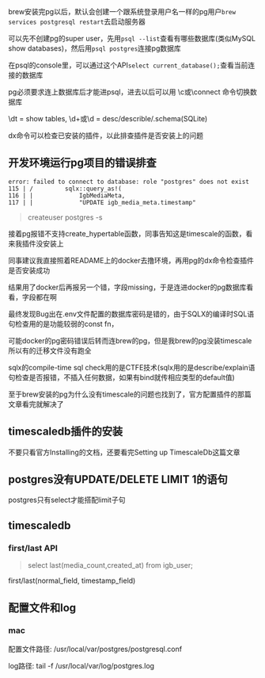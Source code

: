 brew安装完pg以后，默认会创建一个跟系统登录用户名一样的pg用户`brew services postgresql restart`去启动服务器

可以先不创建pg的super user，先用`psql --list`查看有哪些数据库(类似MySQL show databases)，然后用`psql postgres`连接pg数据库

在psql的console里，可以通过这个API`select current_database();`查看当前连接的数据库

pg必须要求连上数据库后才能进psql，进去以后可以用 \c或\connect 命令切换数据库

\dt = show tables, \d+或\d = desc/describle/.schema(SQLite)

dx命令可以检查已安装的插件，以此排查插件是否安装上的问题

## 开发环境运行pg项目的错误排查

```
error: failed to connect to database: role "postgres" does not exist
115 | /         sqlx::query_as!(
116 | |             IgbMediaMeta,
117 | |             "UPDATE igb_media_meta.timestamp"
```

> createuser postgres -s

接着pg报错不支持create_hypertable函数，同事告知这是timescale的函数，看来我插件没安装上

同事建议我直接照着READAME上的docker去撸环境，再用pg的dx命令检查插件是否安装成功

结果用了docker后再报另一个错，字段missing，于是连进docker的pg数据库看看，字段都在啊

最终发现Bug出在.env文件配置的数据库密码是错的，由于SQLX的编译时SQL语句检查用的是功能较弱的const fn，

可能docker的pg密码错误后转而连brew的pg，但是我brew的pg没装timescale所以有的迁移文件没有跑全

sqlx的compile-time sql check用的是CTFE技术(sqlx用的是describe/explain语句检查是否报错，不插入任何数据，如果有bind就传相应类型的default值)

至于brew安装的pg为什么没有timescale的问题也找到了，官方配置插件的那篇文章看完就解决了

## timescaledb插件的安装

不要只看官方Installing的文档，还要看完Setting up TimescaleDb这篇文章

## postgres没有UPDATE/DELETE LIMIT 1的语句

postgres只有select才能搭配limit子句

## timescaledb

### first/last API

> select last(media_count,created_at) from igb_user;

first/last(normal_field, timestamp_field)

## 配置文件和log

### mac

配置文件路径: /usr/local/var/postgres/postgresql.conf

log路径: tail -f /usr/local/var/log/postgres.log
